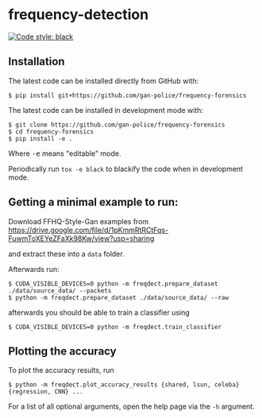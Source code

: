 <!--
<p align="center">
  <img src="docs/source/logo.png" height="150">
</p>
-->

# frequency-detection

[![Code style: black](https://img.shields.io/badge/code%20style-black-000000.svg)](https://github.com/psf/black)

## Installation

The latest code can be installed directly from GitHub with:

```shell
$ pip install git+https://github.com/gan-police/frequency-forensics
```

The latest code can be installed in development mode with:

```shell
$ git clone https://github.com/gan-police/frequency-forensics
$ cd frequency-forensics
$ pip install -e .
```

Where <kbd>-e</kbd> means "editable" mode.

Periodically run `tox -e black` to blackify the code when in development mode.

## Getting a minimal example to run:

Download FFHQ-Style-Gan examples from
https://drive.google.com/file/d/1pKmmRtRCtFqs-FuwmToXEYeZFaXk98Kw/view?usp=sharing

and extract these into a `data` folder.

Afterwards run:

```shell
$ CUDA_VISIBLE_DEVICES=0 python -m freqdect.prepare_dataset ./data/source_data/ --packets
$ python -m freqdect.prepare_dataset ./data/source_data/ --raw
```

afterwards you should be able to train a classifier using

```shell
$ CUDA_VISIBLE_DEVICES=0 python -m freqdect.train_classifier
```

## Plotting the accuracy

To plot the accuracy results, run
```shell
$ python -m freqdect.plot_accuracy_results {shared, lsun, celeba} {regression, CNN} ...
```
For a list of all optional arguments, open the help page via the `-h` argument.
